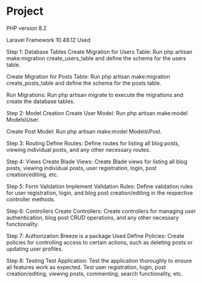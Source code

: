 # Project

PHP version 8.2

Laravel Framework 10.48.12 Used

Step 1: Database Tables Create Migration for Users Table: Run php artisan make:migration create_users_table and define the schema for the users table.

Create Migration for Posts Table: Run php artisan make:migration create_posts_table and define the schema for the posts table.

Run Migrations: Run php artisan migrate to execute the migrations and create the database tables.

Step 2: Model Creation Create User Model: Run php artisan make:model Models\User.

Create Post Model: Run php artisan make:model Models\Post.

Step 3: Routing Define Routes: Define routes for listing all blog posts, viewing individual posts, and any other necessary routes.

Step 4: Views Create Blade Views: Create Blade views for listing all blog posts, viewing individual posts, user registration, login, post creation/editing, etc.

Step 5: Form Validation Implement Validation Rules: Define validation rules for user registration, login, and blog post creation/editing in the respective controller methods.

Step 6: Controllers Create Controllers: Create controllers for managing user authentication, blog post CRUD operations, and any other necessary functionality.

Step 7: Authorization Breeze is a package Used Define Policies: Create policies for controlling access to certain actions, such as deleting posts or updating user profiles.

Step 8: Testing Test Application: Test the application thoroughly to ensure all features work as expected. Test user registration, login, post creation/editing, viewing posts, commenting, search functionality, etc.
